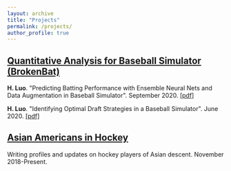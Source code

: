 ```yaml
---
layout: archive
title: "Projects"
permalink: /projects/
author_profile: true
---
```


## [Quantitative Analysis for Baseball Simulator (BrokenBat)](https://share.streamlit.io/hluo27/broken_bat_app/main)

**H. Luo**. "Predicting Batting Performance with Ensemble Neural Nets and Data Augmentation in Baseball Simulator". September 2020. [[pdf]](../assets/files/Brokenbat_Player_Modelling.pdf)

**H. Luo**. "Identifying Optimal Draft Strategies in a Baseball Simulator". June 2020. [[pdf]](../assets/files/BrokenBat_Draft_Report.pdf)

## [Asian Americans in Hockey](https://asianamericansinhockey.com/)

Writing profiles and updates on hockey players of Asian descent. November 2018-Present.